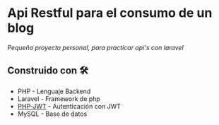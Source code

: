 # Api Restful para el consumo de un blog

_Pequeño proyecto personal, para practicar api's con laravel_

## Construido con 🛠️

* PHP - Lenguaje Backend
* Laravel - Framework de php
* [PHP-JWT](https://packagist.org/packages/firebase/php-jwt) - Autenticación con JWT
* MySQL - Base de datos
